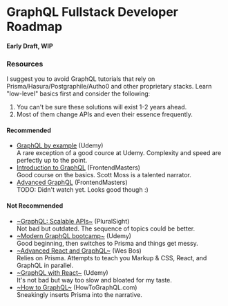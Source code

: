 # GraphQL Fullstack Developer Roadmap

**Early Draft, WIP**

### Resources

I suggest you to avoid GraphQL tutorials that rely on Prisma/Hasura/Postgraphile/Autho0 and other proprietary stacks. 
Learn "low-level" basics first and consider the following:

1. You can't be sure these solutions will exist 1-2 years ahead. 
2. Most of them change APIs and even their essence frequently.  

#### Recommended

* [GraphQL by example](https://www.udemy.com/graphql-by-example/) (Udemy)<br>
A rare exception of a good cource at Udemy. Complexity and speed are perfectly up to the point. 
* [Introduction to GraphQL](https://frontendmasters.com/courses/graphql/) (FrontendMasters)<br>
Good course on the basics. Scott Moss is a talented narrator. 
* [Advanced GraphQL](https://frontendmasters.com/courses/advanced-graphql/) (FrontendMasters)<br>
TODO: Didn't watch yet. Looks good though :)

#### Not Recommended

* [~GraphQL: Scalable APIs~](https://www.pluralsight.com/courses/graphql-scalable-apis) (PluralSight)<br>
Not bad but outdated. The sequence of topics could be better.
* [~Modern GraphQL bootcamp~](https://www.udemy.com/graphql-bootcamp/) (Udemy)<br>
Good beginning, then switches to Prisma and things get messy.
* [~Advanced React and GraphQL~](https://advancedreact.com/) (Wes Bos)<br>
Relies on Prisma. Attempts to teach you Markup & CSS, React, and GraphQL in parallel.
* [~GraphQL with React~](https://www.udemy.com/graphql-with-react-course/) (Udemy)<br>
It's not bad but way too slow and bloated for my taste. 
* [~How to GraphQL~](https://www.howtographql.com) (HowToGraphQL.com)<br>
Sneakingly inserts Prisma into the narrative.
